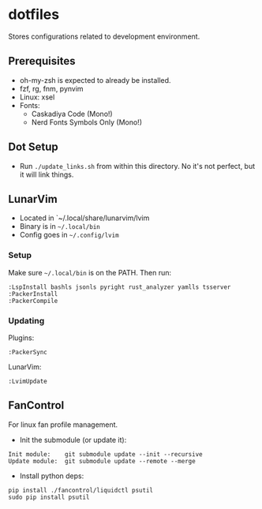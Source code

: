 # dotfiles
Stores configurations related to development environment.

## Prerequisites
- oh-my-zsh is expected to already be installed.
- fzf, rg, fnm, pynvim
- Linux: xsel
- Fonts:
  - Caskadiya Code (Mono!)
  - Nerd Fonts Symbols Only (Mono!)

## Dot Setup
- Run `./update_links.sh` from within this directory. No it's not perfect, but it will link things.

## LunarVim
- Located in `~/.local/share/lunarvim/lvim
- Binary is in `~/.local/bin`
- Config goes in `~/.config/lvim`

### Setup
Make sure `~/.local/bin` is on the PATH. Then run:
```
:LspInstall bashls jsonls pyright rust_analyzer yamlls tsserver
:PackerInstall 
:PackerCompile
```

### Updating
Plugins:
```
:PackerSync
```

LunarVim:
```
:LvimUpdate
```

## FanControl

For linux fan profile management.

- Init the submodule (or update it):
```
Init module:    git submodule update --init --recursive
Update module:  git submodule update --remote --merge
```

- Install python deps:
```
pip install ./fancontrol/liquidctl psutil
sudo pip install psutil
```


